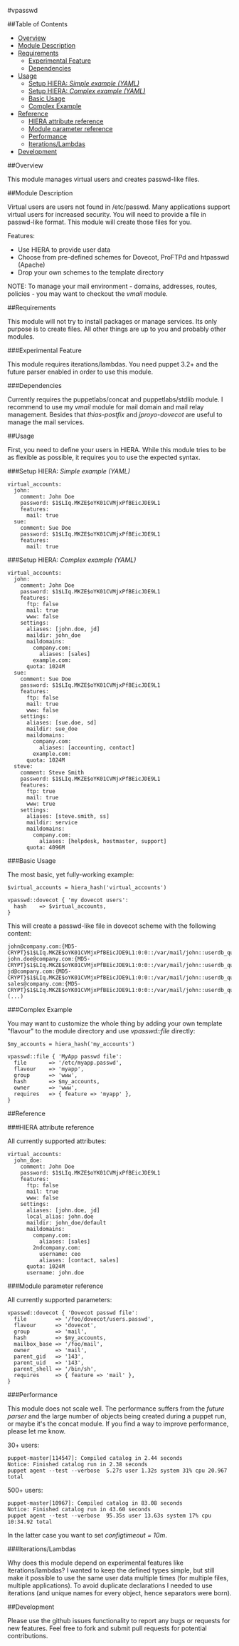 #vpasswd

##Table of Contents

- [Overview](#overview)
- [Module Description](#module-description)
- [Requirements](#requirements)
  - [Experimental Feature](#experimental-feature)
  - [Dependencies](#dependencies)
- [Usage](#usage)
  - [Setup HIERA: _Simple example (YAML)_](#setup-hiera-_simple-example-yaml_)
  - [Setup HIERA: _Complex example (YAML)_](#setup-hiera-_complex-example-yaml_)
  - [Basic Usage](#basic-usage)
  - [Complex Example](#complex-example)
- [Reference](#reference)
  - [HIERA attribute reference](#hiera-attribute-reference)
  - [Module parameter reference](#module-parameter-reference)
  - [Performance](#performance)
  - [Iterations/Lambdas](#iterationslambdas)
- [Development](#development)

##Overview

This module manages virtual users and creates passwd-like files.

##Module Description

Virtual users are users not found in /etc/passwd. Many applications support virtual users for increased security. You will need to provide a file in passwd-like format. This module will create those files for you.

Features:

* Use HIERA to provide user data
* Choose from pre-defined schemes for Dovecot, ProFTPd and htpasswd (Apache)
* Drop your own schemes to the template directory

NOTE: To manage your mail environment - domains, addresses, routes, policies - you may want to checkout the _vmail_ module.

##Requirements

This module will not try to install packages or manage services. Its only purpose is to create files. All other things are up to you and probably other modules.

###Experimental Feature

This module requires iterations/lambdas. You need puppet 3.2+ and the future parser enabled in order to use this module.

###Dependencies

Currently requires the puppetlabs/concat and puppetlabs/stdlib module.
I recommend to use my _vmail_ module for mail domain and mail relay management.
Besides that _thias-postfix_ and _jproyo-dovecot_ are useful to manage the mail services.

##Usage

First, you need to define your users in HIERA. While this module tries to be as flexible as possible, it requires you to use the expected syntax.

###Setup HIERA: _Simple example (YAML)_

    virtual_accounts:
      john:
        comment: John Doe
        password: $1$LIq.MKZE$oYK01CVMjxPfBEicJDE9L1
        features:
          mail: true
      sue:
        comment: Sue Doe
        password: $1$LIq.MKZE$oYK01CVMjxPfBEicJDE9L1
        features:
          mail: true

###Setup HIERA: _Complex example (YAML)_

    virtual_accounts:
      john:
        comment: John Doe
        password: $1$LIq.MKZE$oYK01CVMjxPfBEicJDE9L1
        features:
          ftp: false
          mail: true
          www: false
        settings:
          aliases: [john.doe, jd]
          maildir: john_doe
          maildomains:
            company.com:
              aliases: [sales]
            example.com:
          quota: 1024M
      sue:
        comment: Sue Doe
        password: $1$LIq.MKZE$oYK01CVMjxPfBEicJDE9L1
        features:
          ftp: false
          mail: true
          www: false
        settings:
          aliases: [sue.doe, sd]
          maildir: sue_doe
          maildomains:
            company.com:
              aliases: [accounting, contact]
            example.com:
          quota: 1024M
      steve:
        comment: Steve Smith
        password: $1$LIq.MKZE$oYK01CVMjxPfBEicJDE9L1
        features:
          ftp: true
          mail: true
          www: true
        settings:
          aliases: [steve.smith, ss]
          maildir: service
          maildomains:
            company.com:
              aliases: [helpdesk, hostmaster, support]
          quota: 4096M

###Basic Usage

The most basic, yet fully-working example:

    $virtual_accounts = hiera_hash('virtual_accounts')

    vpasswd::dovecot { 'my dovecot users':
      hash    => $virtual_accounts,
    }

This will create a passwd-like file in dovecot scheme with the following content:

    john@company.com:{MD5-CRYPT}$1$LIq.MKZE$oYK01CVMjxPfBEicJDE9L1:0:0::/var/mail/john::userdb_quota_rule=*:bytes=1024M
    john.doe@company.com:{MD5-CRYPT}$1$LIq.MKZE$oYK01CVMjxPfBEicJDE9L1:0:0::/var/mail/john::userdb_quota_rule=*:bytes=1024M
    jd@company.com:{MD5-CRYPT}$1$LIq.MKZE$oYK01CVMjxPfBEicJDE9L1:0:0::/var/mail/john::userdb_quota_rule=*:bytes=1024M
    sales@company.com:{MD5-CRYPT}$1$LIq.MKZE$oYK01CVMjxPfBEicJDE9L1:0:0::/var/mail/john::userdb_quota_rule=*:bytes=1024M
    (...)

###Complex Example

You may want to customize the whole thing by adding your own template "flavour" to the module directory and use _vpasswd::file_ directly:

    $my_accounts = hiera_hash('my_accounts')

    vpasswd::file { 'MyApp passwd file':
      file       => '/etc/myapp.passwd',
      flavour    => 'myapp',
      group      => 'www',
      hash       => $my_accounts,
      owner      => 'www',
      requires   => { feature => 'myapp' },
    }

##Reference

###HIERA attribute reference

All currently supported attributes:

    virtual_accounts:
      john_doe:
        comment: John Doe
        password: $1$LIq.MKZE$oYK01CVMjxPfBEicJDE9L1
        features:
          ftp: false
          mail: true
          www: false
        settings:
          aliases: [john.doe, jd]
          local_alias: john.doe
          maildir: john_doe/default
          maildomains:
            company.com:
              aliases: [sales]
            2ndcompany.com:
              username: ceo
              aliases: [contact, sales]
          quota: 1024M
          username: john.doe

###Module parameter reference

All currently supported parameters:

    vpasswd::dovecot { 'Dovecot passwd file':
      file         => '/foo/dovecot/users.passwd',
      flavour      => 'dovecot',
      group        => 'mail',
      hash         => $my_accounts,
      mailbox_base => '/foo/mail',
      owner        => 'mail',
      parent_gid   => '143',
      parent_uid   => '143',
      parent_shell => '/bin/sh',
      requires     => { feature => 'mail' },
    }

###Performance

This module does not scale well. The performance suffers from the _future parser_ and the large number of objects being created during a puppet run, or maybe it's the concat module. If you find a way to improve performance, please let me know.

30+ users:

    puppet-master[114547]: Compiled catalog in 2.44 seconds
    Notice: Finished catalog run in 2.38 seconds
    puppet agent --test --verbose  5.27s user 1.32s system 31% cpu 20.967 total

500+ users:

    puppet-master[10967]: Compiled catalog in 83.08 seconds
    Notice: Finished catalog run in 43.60 seconds
    puppet agent --test --verbose  95.35s user 13.63s system 17% cpu 10:34.92 total

In the latter case you want to set _configtimeout = 10m_.

###Iterations/Lambdas

Why does this module depend on experimental features like iterations/lambdas? I wanted to keep the defined types simple, but still make it possible to use the same user data multiple times (for multiple files, multiple applications). To avoid duplicate declarations I needed to use iterations (and unique names for every object, hence separators were born).

##Development

Please use the github issues functionality to report any bugs or requests for new features.
Feel free to fork and submit pull requests for potential contributions.
